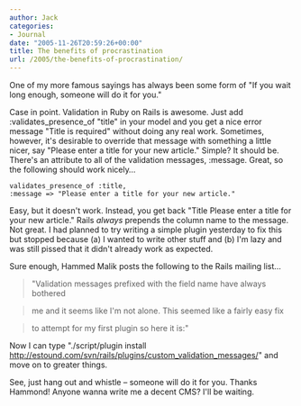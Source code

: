 ```yaml
---
author: Jack
categories:
- Journal
date: "2005-11-26T20:59:26+00:00"
title: The benefits of procrastination
url: /2005/the-benefits-of-procrastination/
---
```


One of my more famous sayings has always been some form of "If you wait long enough, someone will do it for you."

Case in point. Validation in Ruby on Rails is awesome. Just add :validates\_presence\_of "title" in your model and you get a nice error message "Title is required" without doing any real work. Sometimes, however, it's desirable to override that message with something a little nicer, say "Please enter a title for your new article." Simple? It should be. There's an attribute to all of the validation messages, :message. Great, so the following should work nicely&#8230;

    validates_presence_of :title,
    :message => "Please enter a title for your new article."

Easy, but it doesn't work. Instead, you get back "Title Please enter a title for your new article." Rails _always_ prepends the column name to the message. Not great. I had planned to try writing a simple plugin yesterday to fix this but stopped because (a) I wanted to write other stuff and (b) I'm lazy and was still pissed that it didn't already work as expected.

Sure enough, Hammed Malik posts the following to the Rails mailing list&#8230;

> 
> 
> "Validation messages prefixed with the field name have always bothered
  
> 
  
> me and it seems like I'm not alone. This seemed like a fairly easy fix
  
> 
  
> to attempt for my first plugin so here it is:"
> 
> 

Now I can type "./script/plugin install http://estound.com/svn/rails/plugins/custom_validation_messages/" and move on to greater things.

See, just hang out and whistle &#8211; someone will do it for you. Thanks Hammond! Anyone wanna write me a decent CMS? I'll be waiting.

